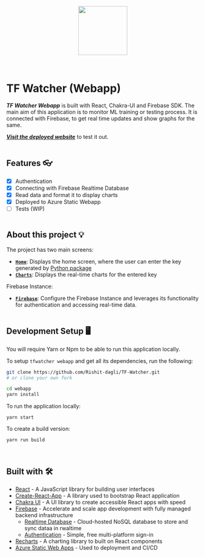 <p align="center">
  <img src="../main/media/logo.png" height="128"/>
</p>
<br />

# TF Watcher (Webapp)

_**TF Watcher Webapp**_ is built with React, Chakra-UI and Firebase SDK.
The main aim of this application is to monitor ML training or testing process. It is connected with Firebase, to get
real time updates and show graphs for the same.

[_**Visit the deployed website**_](https://ashy-ocean-0e69e8700.azurestaticapps.net/) to test it out.
<br /><br />

## Features 👓

- [x] Authentication
- [x] Connecting with Firebase Realtime Database
- [x] Read data and format it to display charts
- [x] Deployed to Azure Static Webapp
- [ ] Tests (WIP)
<br /><br />

## About this project 💡

The project has two main screens:

- [**`Home`**](/src/screens/HomeScreen.js): Displays the home screen, where the user can enter the key generated by [Python package](https://github.com/Rishit-dagli/TF-Watcher/tree/main/tfwatcher)
- [**`Charts`**](/src/screens/ChartScreen.js): Displays the real-time charts for the entered key

Firebase Instance: 
- [**`Firebase`**](/src/firebase/Firebase.js): Configure the Firebase Instance and leverages its functionality for authentication and accessing real-time data.
<br /><br />

## Development Setup 🖥️

You will require Yarn or Npm to be able to run this application locally.

To setup `tfwatcher webapp` and get all its dependencies, run the following:

```sh
git clone https://github.com/Rishit-dagli/TF-Watcher.git
# or clone your own fork

cd webapp
yarn install
```

To run the application locally:
```
yarn start
```

To create a build version:
```
yarn run build
```
<br />

## Built with 🛠

- [React](https://reactjs.org/) - A JavaScript library for building user interfaces
- [Create-React-App](https://create-react-app.dev/) - A library used to bootstrap React application
- [Chakra UI](https://chakra-ui.com/) - A UI library to create accessible React apps with speed
- [Firebase](https://firebase.google.com/) - Accelerate and scale app development with fully managed backend infrastructure
  - [Realtime Database](https://firebase.google.com/products/realtime-database) - Cloud-hosted NoSQL database to store and sync dataa in rwaltime
  - [Authentication](https://firebase.google.com/products/auth) - Simple, free multi-platform sign-in
- [Recharts](https://recharts.org/en-US/) - A charting library to built on React components
- [Azure Static Web Apps](https://azure.microsoft.com/en-us/services/app-service/static/) - Used to deployment and CI/CD
